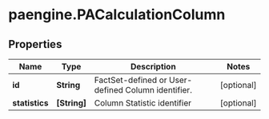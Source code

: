 # paengine.PACalculationColumn

## Properties

Name | Type | Description | Notes
------------ | ------------- | ------------- | -------------
**id** | **String** | FactSet-defined or User-defined Column identifier. | [optional] 
**statistics** | **[String]** | Column Statistic identifier | [optional] 


